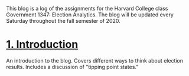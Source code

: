 This blog is a log of the assignments for the Harvard College class Government 1347: Election Analytics. The blog will be updated every Saturday throughout the fall semester of 2020. 

# [1. Introduction](Posts/Introduction.md)
An introduction to the blog. Covers different ways to think about election results. Includes a discussion of "tipping point states."



